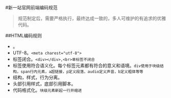 #新一站官网前端编码规范

> 规范制定后，需要严格执行，最终达成一致的，多人可维护的有追求的优雅代码。

##HTML编码规则
* <!DOCTYPE html>。
* UTF-8。```<meta charest="utf-8">```
* 标签闭合。```<div></div>,<br>单标签不闭合```
* 标签使用符合语义化。每个标签元素都有符合的意义和语境。```div使用于块级结构，span行内元素，a超链接，p定义段落，audio定义声音，b定义粗体等等```
* 结构，样式，行为分离。
* 头部引用样式，底部引用脚本。
* 代码格式化。```块级元素新起一行并缩进```


